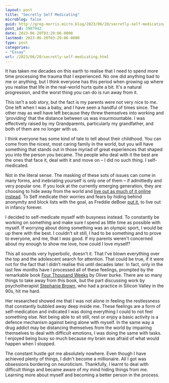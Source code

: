 ```yaml
---
layout: post
title: "Secretly Self Medicating"
microblog: false
guid: http://greg-morris.micro.blog/2023/06/20/secretly-self-medicating.html
post_id: 3987942
date: 2023-06-20T03:29:06-0000
lastmod: 2023-06-20T03:29:06-0000
type: post
categories:
- "Essay"
url: /2023/06/20/secretly-self-medicating.html
---
```

It has taken me decades on this earth to realise that I need to spend more time processing the trauma that I experienced. No one did anything bad to me or anything, but I think everyone has this period when growing up where you realise that life in the real-world hurts quite a bit. It's a natural progression, and the worst thing you can do is run away from it.

This isn’t a sob story, but the fact is my parents were not very nice to me. One left when I was a baby, and I have seen a handful of times since. The other may as well have left because they threw themselves into working and ‘providing’ that the distance between us was insurmountable. I was effectively raised by my Grandparents, particularly my grandfather, and both of them are no longer with us.

I think everyone has some kind of tale to tell about their childhood. You can come from the nicest, most caring family in the world, but you will have something that stands out in those myriad of great experiences that shaped you into the person you became. The people who deal with it the best are the ones that face it, deal with it and move on – I did no such thing. I self-medicated.

Not in the literal sense. The masking of these sots of issues can come in many forms, and inebriating yourself is only one of them – if admittedly and very popular one. If you look at the currently emerging generation, they are choosing to hide away from the world and [live out as much of it online instead](https://www.nytimes.com/interactive/2023/03/21/opinion/teen-youth-focus-group.html). To Self medicate their worries and fears by hiding behind anonymity and block lists with the goal, as Freddie deBoer [put it](https://freddiedeboer.substack.com/p/you-are-you-we-live-here-this-is), to live out in infancy forever.

I decided to self-medicate myself with busyness instead. To constantly be working on something and make sure I spend as little time as possible with myself. If worrying about doing something was an olympic sport, I would be up there with the best. I couldn’t sit still, I had to be something and to prove to everyone, and me, that I *was* good. If my parents weren't concerned about my enough to show me love, how could I love myself? 

This all sounds very hyperbolic, doesn’t it. That I’ve blown everything over the top and the adolescent search for attention. That could be true, if it were not for the fact that I didn’t realise this until decades later. In fact, only in the last few months have I processed all of these feelings, prompted by the remarkable book [Four Thousand Weeks](/2023/03/03/finished-reading-four.html) by Oliver burke. There are so many things to take away from this book, but the part discussing work by psychotherapist [Stephanie Brown,](https://www.stephaniebrownphd.com) who had a practice in Silicon Valley in the 90s, hit me hard.

Her researched showed me that I was not alone in feeling the restlessness that constantly bubbled away deep inside me. These feelings are a form of self-medication and indicated I was doing everything I could to not feel something else. Not being able to sit still, rest or enjoy a basic activity is a defence mechanism against being alone with myself. In the same way a drug addict may be distancing themselves from the world by impairing themselves to deal with difficult emotions, I was doing the same with tasks. I enjoyed being busy so much because my brain was afraid of what would happen when I stopped.

The constant hustle got me absolutely nowhere. Even though I have achieved plenty of things, I didn't become a millionaire. All I got was obsessions bordering on neuroticism. Thankfully, I learnt to deal with difficult things and became aware of my mind hiding things from me. Learning more about myself and becoming a better person in the process.
